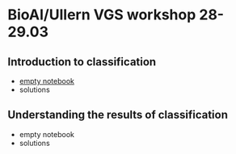 # BioAI/Ullern VGS workshop 28-29.03

## Introduction to classification

- [empty notebook](https://colab.research.google.com/drive/1q1AGntKheYK1Inpy0MkLj4WKrVhVZGey?usp=sharing)
- solutions

## Understanding the results of classification
- empty notebook
- solutions
